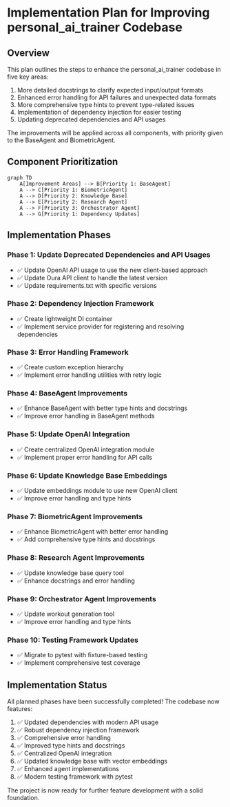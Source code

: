 # Implementation Plan for Improving personal_ai_trainer Codebase

## Overview

This plan outlines the steps to enhance the personal_ai_trainer codebase in five key areas:
1. More detailed docstrings to clarify expected input/output formats
2. Enhanced error handling for API failures and unexpected data formats
3. More comprehensive type hints to prevent type-related issues
4. Implementation of dependency injection for easier testing
5. Updating deprecated dependencies and API usages

The improvements will be applied across all components, with priority given to the BaseAgent and BiometricAgent.

## Component Prioritization

```mermaid
graph TD
    A[Improvement Areas] --> B[Priority 1: BaseAgent]
    A --> C[Priority 1: BiometricAgent]
    A --> D[Priority 2: Knowledge Base]
    A --> E[Priority 2: Research Agent]
    A --> F[Priority 3: Orchestrator Agent]
    A --> G[Priority 1: Dependency Updates]
```

## Implementation Phases

### Phase 1: Update Deprecated Dependencies and API Usages
- ✅ Update OpenAI API usage to use the new client-based approach
- ✅ Update Oura API client to handle the latest version
- ✅ Update requirements.txt with specific versions

### Phase 2: Dependency Injection Framework
- ✅ Create lightweight DI container
- ✅ Implement service provider for registering and resolving dependencies

### Phase 3: Error Handling Framework
- ✅ Create custom exception hierarchy
- ✅ Implement error handling utilities with retry logic

### Phase 4: BaseAgent Improvements
- ✅ Enhance BaseAgent with better type hints and docstrings
- ✅ Improve error handling in BaseAgent methods

### Phase 5: Update OpenAI Integration
- ✅ Create centralized OpenAI integration module
- ✅ Implement proper error handling for API calls

### Phase 6: Update Knowledge Base Embeddings
- ✅ Update embeddings module to use new OpenAI client
- ✅ Improve error handling and type hints

### Phase 7: BiometricAgent Improvements
- ✅ Enhance BiometricAgent with better error handling
- ✅ Add comprehensive type hints and docstrings

### Phase 8: Research Agent Improvements
- ✅ Update knowledge base query tool
- ✅ Enhance docstrings and error handling

### Phase 9: Orchestrator Agent Improvements
- ✅ Update workout generation tool
- ✅ Improve error handling and type hints

### Phase 10: Testing Framework Updates
- ✅ Migrate to pytest with fixture-based testing
- ✅ Implement comprehensive test coverage

## Implementation Status

All planned phases have been successfully completed! The codebase now features:

1. ✅ Updated dependencies with modern API usage
2. ✅ Robust dependency injection framework
3. ✅ Comprehensive error handling
4. ✅ Improved type hints and docstrings
5. ✅ Centralized OpenAI integration
6. ✅ Updated knowledge base with vector embeddings
7. ✅ Enhanced agent implementations
8. ✅ Modern testing framework with pytest

The project is now ready for further feature development with a solid foundation.